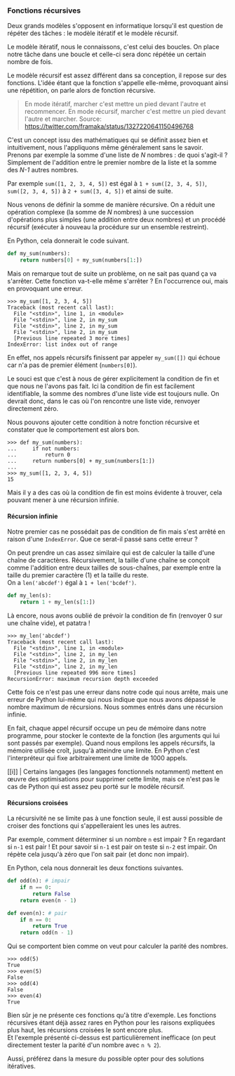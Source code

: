### Fonctions récursives

Deux grands modèles s'opposent en informatique lorsqu'il est question de répéter des tâches : le modèle itératif et le modèle récursif.

Le modèle itératif, nous le connaissons, c'est celui des boucles.
On place notre tâche dans une boucle et celle-ci sera donc répétée un certain nombre de fois.

Le modèle récursif est assez différent dans sa conception, il repose sur des fonctions.
L'idée étant que la fonction s'appelle elle-même, provoquant ainsi une répétition, on parle alors de fonction récursive.

> En mode itératif, marcher c'est mettre un pied devant l'autre et recommencer. En mode récursif, marcher c'est mettre un pied devant l'autre et marcher.
Source: <https://twitter.com/framaka/status/1327220641150496768>

C'est un concept issu des mathématiques qui se définit assez bien et intuitivement, nous l'appliquons même généralement sans le savoir.  
Prenons par exemple la somme d'une liste de *N* nombres : de quoi s'agit-il ?
Simplement de l'addition entre le premier nombre de la liste et la somme des *N-1* autres nombres.

Par exemple `sum([1, 2, 3, 4, 5])` est égal à `1 + sum([2, 3, 4, 5])`, `sum([2, 3, 4, 5])` à `2 + sum([3, 4, 5])` et ainsi de suite.

Nous venons de définir la somme de manière récursive.
On a réduit une opération complexe (la somme de *N* nombres) à une succession d'opérations plus simples (une addition entre deux nombres) et un procédé récursif (exécuter à nouveau la procédure sur un ensemble restreint).

En Python, cela donnerait le code suivant.

```python
def my_sum(numbers):
    return numbers[0] + my_sum(numbers[1:])
```

Mais on remarque tout de suite un problème, on ne sait pas quand ça va s'arrêter. Cette fonction va-t-elle même s'arrêter ?
En l'occurrence oui, mais en provoquant une erreur.

```pycon
>>> my_sum([1, 2, 3, 4, 5])
Traceback (most recent call last):
  File "<stdin>", line 1, in <module>
  File "<stdin>", line 2, in my_sum
  File "<stdin>", line 2, in my_sum
  File "<stdin>", line 2, in my_sum
  [Previous line repeated 3 more times]
IndexError: list index out of range
```

En effet, nos appels récursifs finissent par appeler `my_sum([])` qui échoue car n'a pas de premier élément (`numbers[0]`).

Le souci est que c'est à nous de gérer explicitement la condition de fin et que nous ne l'avons pas fait.
Ici la condition de fin est facilement identifiable, la somme des nombres d'une liste vide est toujours nulle.
On devrait donc, dans le cas où l'on rencontre une liste vide, renvoyer directement zéro.

Nous pouvons ajouter cette condition à notre fonction récursive et constater que le comportement est alors bon.

```pycon
>>> def my_sum(numbers):
...     if not numbers:
...         return 0
...     return numbers[0] + my_sum(numbers[1:])
... 
>>> my_sum([1, 2, 3, 4, 5])
15
```

Mais il y a des cas où la condition de fin est moins évidente à trouver, cela pouvant mener à une récursion infinie.


#### Récursion infinie

Notre premier cas ne possédait pas de condition de fin mais s'est arrêté en raison d'une `IndexError`.
Que ce serat-il passé sans cette erreur ?

On peut prendre un cas assez similaire qui est de calculer la taille d'une chaîne de caractères.
Récursivement, la taille d'une chaîne se conçoit comme l'addition entre deux tailles de sous-chaînes, par exemple entre la taille du premier caractère (1) et la taille du reste.  
On a `len('abcdef')` égal à `1 + len('bcdef')`.

```python
def my_len(s):
    return 1 + my_len(s[1:])
```

Là encore, nous avons oublié de prévoir la condition de fin (renvoyer 0 sur une chaîne vide), et patatra !

```pycon
>>> my_len('abcdef')
Traceback (most recent call last):
  File "<stdin>", line 1, in <module>
  File "<stdin>", line 2, in my_len
  File "<stdin>", line 2, in my_len
  File "<stdin>", line 2, in my_len
  [Previous line repeated 996 more times]
RecursionError: maximum recursion depth exceeded
```

Cette fois ce n'est pas une erreur dans notre code qui nous arrête, mais une erreur de Python lui-même qui nous indique que nous avons dépassé le nombre maximum de récursions.
Nous sommes entrés dans une récursion infinie.

En fait, chaque appel récursif occupe un peu de mémoire dans notre programme, pour stocker le contexte de la fonction (les arguments qui lui sont passés par exemple).
Quand nous empilons les appels récursifs, la mémoire utilisée croît, jusqu'à atteindre une limite.
En Python c'est l'interpréteur qui fixe arbitrairement une limite de 1000 appels.

[[i]]
| Certains langages (les langages fonctionnels notamment) mettent en œuvre des optimisations pour supprimer cette limite, mais ce n'est pas le cas de Python qui est assez peu porté sur le modèle récursif.


#### Récursions croisées

La récursivité ne se limite pas à une fonction seule, il est aussi possible de croiser des fonctions qui s'appelleraient les unes les autres.

Par exemple, comment déterminer si un nombre `n` est impair ? En regardant si `n-1` est pair !
Et pour savoir si `n-1` est pair on teste si `n-2` est impair.
On répète cela jusqu'à zéro que l'on sait pair (et donc non impair).

En Python, cela nous donnerait les deux fonctions suivantes.

```python
def odd(n): # impair
    if n == 0:
        return False
    return even(n - 1)

def even(n): # pair
    if n == 0:
        return True
    return odd(n - 1)
```

Qui se comportent bien comme on veut pour calculer la parité des nombres.

```pycon
>>> odd(5)
True
>>> even(5)
False
>>> odd(4)
False
>>> even(4)
True
```

Bien sûr je ne présente ces fonctions qu'à titre d'exemple.
Les fonctions récursives étant déjà assez rares en Python pour les raisons expliquées plus haut, les récursions croisées le sont encore plus.  
Et l'exemple présenté ci-dessus est particulièrement inefficace (on peut directement tester la parité d'un nombre avec `n % 2`).

Aussi, préférez dans la mesure du possible opter pour des solutions itératives.
